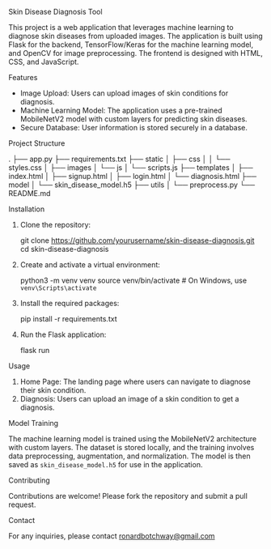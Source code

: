 Skin Disease Diagnosis Tool

This project is a web application that leverages machine learning to diagnose skin diseases from uploaded images. The application is built using Flask for the backend, TensorFlow/Keras for the machine learning model, and OpenCV for image preprocessing. The frontend is designed with HTML, CSS, and JavaScript.


Features

- Image Upload: Users can upload images of skin conditions for diagnosis.
- Machine Learning Model: The application uses a pre-trained MobileNetV2 model with custom layers for predicting skin diseases.
- Secure Database: User information is stored securely in a database.


Project Structure


.
├── app.py
├── requirements.txt
├── static
│   ├── css
│   │   └── styles.css
│   ├── images
│   └── js
│       └── scripts.js
├── templates
│   ├── index.html
│   ├── signup.html
│   ├── login.html
│   └── diagnosis.html
├── model
│   └── skin_disease_model.h5
├── utils
│   └── preprocess.py
└── README.md


Installation

1. Clone the repository:

   git clone https://github.com/yourusername/skin-disease-diagnosis.git
   cd skin-disease-diagnosis
   

2. Create and activate a virtual environment:

   python3 -m venv venv
   source venv/bin/activate  # On Windows, use `venv\Scripts\activate`
   

3. Install the required packages:

   pip install -r requirements.txt
   

4. Run the Flask application:

   flask run
   

Usage

1. Home Page: The landing page where users can navigate to diagnose their skin condition.
2. Diagnosis: Users can upload an image of a skin condition to get a diagnosis.


Model Training

The machine learning model is trained using the MobileNetV2 architecture with custom layers. The dataset is stored locally, and the training involves data preprocessing, augmentation, and normalization. The model is then saved as `skin_disease_model.h5` for use in the application.


Contributing

Contributions are welcome! Please fork the repository and submit a pull request.

Contact

For any inquiries, please contact ronardbotchway@gmail.com

